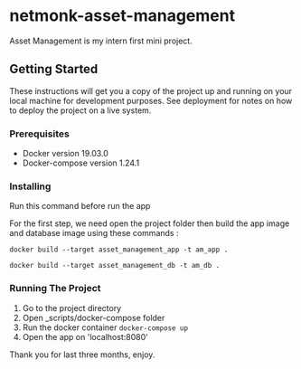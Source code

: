 # netmonk-asset-management

Asset Management is my intern first mini project.

## Getting Started

These instructions will get you a copy of the project up and running on your local machine for development purposes. See deployment for notes on how to deploy the project on a live system.

### Prerequisites

- Docker version 19.03.0
- Docker-compose version 1.24.1

### Installing

Run this command before run the app

For the first step, we need open the project folder then build the app image and database image using these commands :

```
docker build --target asset_management_app -t am_app .

docker build --target asset_management_db -t am_db .
```

### Running The Project

   1. Go to the project directory
   2. Open _scripts/docker-compose folder
   3. Run the docker container ```docker-compose up```
   4. Open the app on 'localhost:8080'

Thank you for last three months, enjoy.